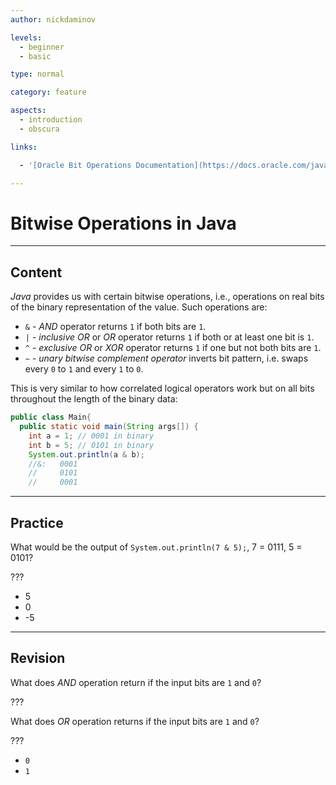 ```yaml
---
author: nickdaminov

levels:
  - beginner
  - basic

type: normal

category: feature

aspects:
  - introduction
  - obscura

links:

  - '[Oracle Bit Operations Documentation](https://docs.oracle.com/javase/tutorial/java/nutsandbolts/op3.html){website}'

---
```


# Bitwise Operations in Java

---
## Content

*Java* provides us with certain bitwise operations, i.e., operations on real bits of the binary representation of the value. Such operations are:
 - `&` - *AND* operator returns `1` if both bits are `1`.
 - `|` - *inclusive OR* or *OR* operator returns `1` if both or at least one bit is `1`.
 - `^` - *exclusive OR* or *XOR* operator returns `1` if one but not both bits are `1`.
 - `~` - *unary bitwise complement operator* inverts bit pattern, i.e. swaps every `0` to `1` and every `1` to `0`.

This is very similar to how correlated logical operators work but on all bits throughout the length of the binary data:
```java
public class Main{
  public static void main(String args[]) {
    int a = 1; // 0001 in binary
    int b = 5; // 0101 in binary
    System.out.println(a & b);
    //&:   0001
    //     0101
    //     0001
```
---
## Practice

What would be the output of `System.out.println(7 & 5);`, 7 = 0111, 5 = 0101?

???

* 5
* 0
* -5

---
## Revision

What does *AND* operation return if the input bits are `1` and `0`?

???

What does *OR* operation returns if the input bits are `1` and `0`?

???

* `0`
* `1`
